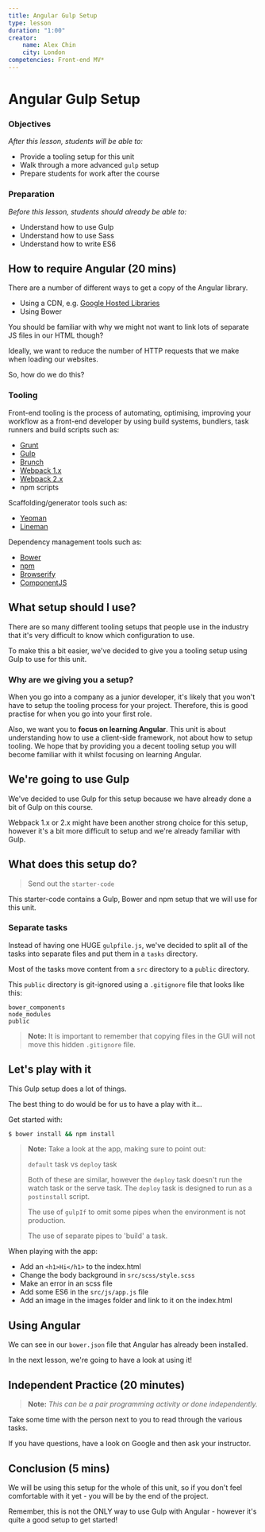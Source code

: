 ```yaml
---
title: Angular Gulp Setup
type: lesson
duration: "1:00"
creator:
    name: Alex Chin
    city: London
competencies: Front-end MV*
---
```


# Angular Gulp Setup

### Objectives
*After this lesson, students will be able to:*

- Provide a tooling setup for this unit
- Walk through a more advanced `gulp` setup
- Prepare students for work after the course

### Preparation
*Before this lesson, students should already be able to:*

- Understand how to use Gulp
- Understand how to use Sass
- Understand how to write ES6

## How to require Angular (20 mins)

There are a number of different ways to get a copy of the Angular library.

- Using a CDN, e.g. [Google Hosted Libraries](https://developers.google.com/speed/libraries/)
- Using Bower

You should be familiar with why we might not want to link lots of separate JS files in our HTML though?

Ideally, we want to reduce the number of HTTP requests that we make when loading our websites.

So, how do we do this?

### Tooling

Front-end tooling is the process of automating, optimising, improving your workflow as a front-end developer by using build systems, bundlers, task runners and build scripts such as:

- [Grunt](http://gruntjs.com/)
- [Gulp](http://gulpjs.com/)
- [Brunch](http://brunch.io/)
- [Webpack 1.x](http://webpack.github.io/docs/)
- [Webpack 2.x](https://webpack.js.org/)
- npm scripts

Scaffolding/generator tools such as:

- [Yeoman](http://yeoman.io/)
- [Lineman](http://linemanjs.com/)

Dependency management tools such as:

- [Bower](https://bower.io/)
- [npm](https://www.npmjs.com/)
- [Browserify](http://browserify.org/)
- [ComponentJS](https://componentjs.com/)

## What setup should I use?

There are so many different tooling setups that people use in the industry that it's very difficult to know which configuration to use.

To make this a bit easier, we've decided to give you a tooling setup using Gulp to use for this unit.

### Why are we giving you a setup?

When you go into a company as a junior developer, it's likely that you won't have to setup the tooling process for your project. Therefore, this is good practise for when you go into your first role.

Also, we want you to **focus on learning Angular**. This unit is about understanding how to use a client-side framework, not about how to setup tooling. We hope that by providing you a decent tooling setup you will become familiar with it whilst focusing on learning Angular.

## We're going to use Gulp

We've decided to use Gulp for this setup because we have already done a bit of Gulp on this course.

Webpack 1.x or 2.x might have been another strong choice for this setup, however it's a bit more difficult to setup and we're already familiar with Gulp.

## What does this setup do?

> Send out the `starter-code`

This starter-code contains a Gulp, Bower and npm setup that we will use for this unit.

### Separate tasks

Instead of having one HUGE `gulpfile.js`, we've decided to split all of the tasks into separate files and put them in a `tasks` directory.

Most of the tasks move content from a `src` directory to a `public` directory.

This `public` directory is git-ignored using a `.gitignore` file that looks like this:

```
bower_components
node_modules
public
```

> **Note:** It is important to remember that copying files in the GUI will not move this hidden `.gitignore` file.

## Let's play with it

This Gulp setup does a lot of things.

The best thing to do would be for us to have a play with it...

Get started with:

```sh
$ bower install && npm install
```

> **Note:** Take a look at the app, making sure to point out:
>
> `default` task vs `deploy` task
>
> Both of these are similar, however the `deploy` task doesn't run the watch task or the serve task. The `deploy` task is designed to run as a `postinstall` script.
>
> The use of `gulpIf` to omit some pipes when the environment is not production.
>
> The use of separate pipes to 'build' a task.

When playing with the app:

- Add an `<h1>Hi</h1>` to the index.html
- Change the body background in `src/scss/style.scss`
- Make an error in an scss file
- Add some ES6 in the `src/js/app.js` file
- Add an image in the images folder and link to it on the index.html

## Using Angular

We can see in our `bower.json` file that Angular has already been installed.

In the next lesson, we're going to have a look at using it!

## Independent Practice (20 minutes)

> **Note:** _This can be a pair programming activity or done independently._

Take some time with the person next to you to read through the various tasks.

If you have questions, have a look on Google and then ask your instructor.

## Conclusion (5 mins)

We will be using this setup for the whole of this unit, so if you don't feel comfortable with it yet - you will be by the end of the project.

Remember, this is not the ONLY way to use Gulp with Angular - however it's quite a good setup to get started!
